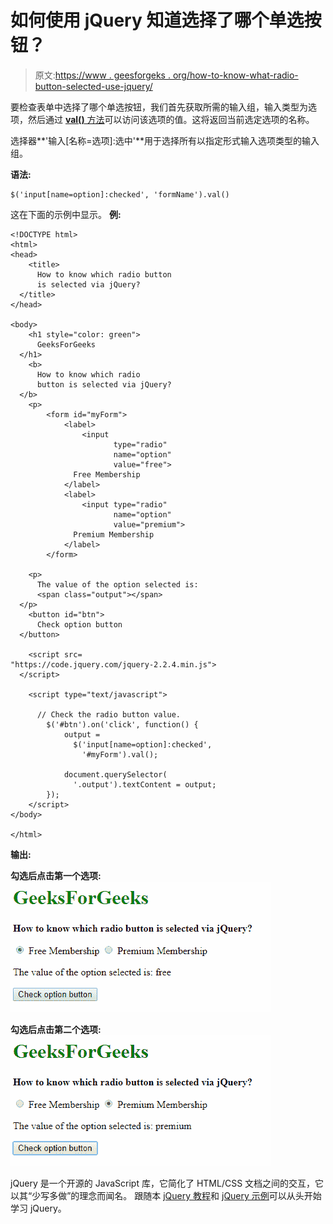# 如何使用 jQuery 知道选择了哪个单选按钮？

> 原文:[https://www . geesforgeks . org/how-to-know-what-radio-button-selected-use-jquery/](https://www.geeksforgeeks.org/how-to-know-which-radio-button-is-selected-using-jquery/)

要检查表单中选择了哪个单选按钮，我们首先获取所需的输入组，输入类型为选项，然后通过 [**val()** 方法](https://www.geeksforgeeks.org/jquery-val-with-examples/)可以访问该选项的值。这将返回当前选定选项的名称。

选择器**'输入[名称=选项]:选中'**用于选择所有以指定形式输入选项类型的输入组。

**语法:**

```
$('input[name=option]:checked', 'formName').val()
```

这在下面的示例中显示。
**例:**

```
<!DOCTYPE html>
<html>
<head>
    <title>
      How to know which radio button
      is selected via jQuery?
  </title>
</head>

<body>
    <h1 style="color: green">
      GeeksForGeeks
  </h1>
    <b>
      How to know which radio 
      button is selected via jQuery?
  </b>
    <p>
        <form id="myForm">
            <label>
                <input 
                       type="radio"
                       name="option" 
                       value="free">
              Free Membership
            </label>
            <label>
                <input type="radio" 
                       name="option" 
                       value="premium">
              Premium Membership
            </label>
        </form>

    <p>
      The value of the option selected is: 
      <span class="output"></span>
  </p>
    <button id="btn">
      Check option button
  </button>

    <script src=
"https://code.jquery.com/jquery-2.2.4.min.js">
  </script>

    <script type="text/javascript">

      // Check the radio button value.
        $('#btn').on('click', function() {
            output = 
              $('input[name=option]:checked',
                '#myForm').val();

            document.querySelector(
              '.output').textContent = output;
        });
    </script>
</body>

</html>
```

**输出:**

**勾选后点击第一个选项:**
![check-free](img/1216d7e7b0fdad3ce7c215a21f5e66b3.png)

**勾选后点击第二个选项:**
![check-premium](img/4c6b4787d8cdd4b7b59c88e0c64b9d7e.png)

jQuery 是一个开源的 JavaScript 库，它简化了 HTML/CSS 文档之间的交互，它以其“少写多做”的理念而闻名。
跟随本 [jQuery 教程](https://www.geeksforgeeks.org/jquery-tutorials/)和 [jQuery 示例](https://www.geeksforgeeks.org/jquery-examples/)可以从头开始学习 jQuery。